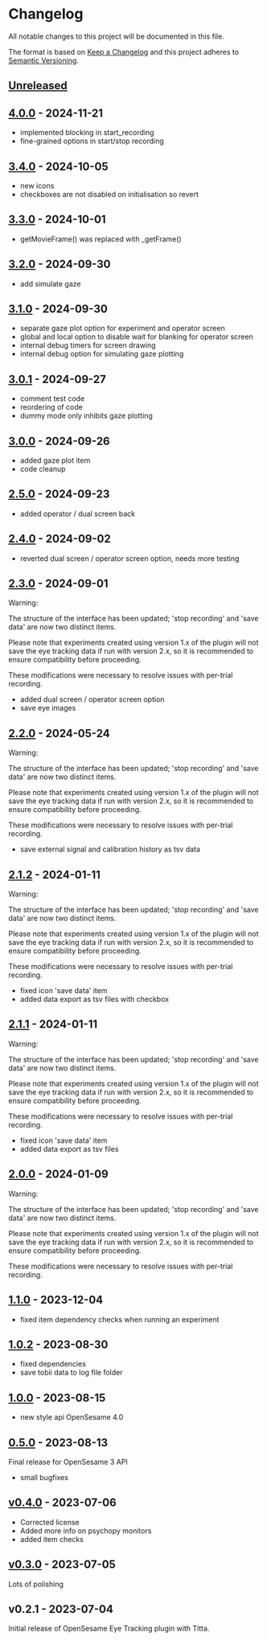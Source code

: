 # Changelog

All notable changes to this project will be documented in this file.

The format is based on [Keep a Changelog](http://keepachangelog.com/en/1.0.0/)
and this project adheres to [Semantic Versioning](http://semver.org/spec/v2.0.0.html).

## [Unreleased]

    
## [4.0.0] - 2024-11-21

- implemented blocking in start_recording
- fine-grained options in start/stop recording
    
## [3.4.0] - 2024-10-05

- new icons
- checkboxes are not disabled on initialisation so revert
    
## [3.3.0] - 2024-10-01

- getMovieFrame() was replaced with \_getFrame()
    
## [3.2.0] - 2024-09-30

- add simulate gaze
    
## [3.1.0] - 2024-09-30

- separate gaze plot option for experiment and operator screen
- global and local option to disable wait for blanking for operator screen
- internal debug timers for screen drawing
- internal debug option for simulating gaze plotting
    
## [3.0.1] - 2024-09-27

- comment test code
- reordering of code
- dummy mode only inhibits gaze plotting
    
## [3.0.0] - 2024-09-26

- added gaze plot item
- code cleanup
    
## [2.5.0] - 2024-09-23

- added operator / dual screen back
    
## [2.4.0] - 2024-09-02

- reverted dual screen / operator screen option, needs more testing
    
## [2.3.0] - 2024-09-01

Warning:

The structure of the interface has been updated; 'stop recording' and 'save data' are now two distinct items.

﻿Please note that experiments created using version 1.x of the plugin will not save the eye tracking data if run with version 2.x, so it is recommended to ensure compatibility before proceeding.

These modifications were necessary to resolve issues with per-trial recording.

- added dual screen / operator screen option
- save eye images
    
## [2.2.0] - 2024-05-24

Warning:

The structure of the interface has been updated; 'stop recording' and 'save data' are now two distinct items.

﻿Please note that experiments created using version 1.x of the plugin will not save the eye tracking data if run with version 2.x, so it is recommended to ensure compatibility before proceeding.

These modifications were necessary to resolve issues with per-trial recording.

- save external signal and calibration history as tsv data
    
## [2.1.2] - 2024-01-11

Warning:

The structure of the interface has been updated; 'stop recording' and 'save data' are now two distinct items.

﻿Please note that experiments created using version 1.x of the plugin will not save the eye tracking data if run with version 2.x, so it is recommended to ensure compatibility before proceeding.

These modifications were necessary to resolve issues with per-trial recording.

- fixed icon 'save data' item
- added data export as tsv files with checkbox
    
## [2.1.1] - 2024-01-11

Warning:

The structure of the interface has been updated; 'stop recording' and 'save data' are now two distinct items.

﻿Please note that experiments created using version 1.x of the plugin will not save the eye tracking data if run with version 2.x, so it is recommended to ensure compatibility before proceeding.

These modifications were necessary to resolve issues with per-trial recording.

- fixed icon 'save data' item
- added data export as tsv files
    
## [2.0.0] - 2024-01-09

Warning:

The structure of the interface has been updated; 'stop recording' and 'save data' are now two distinct items.

﻿Please note that experiments created using version 1.x of the plugin will not save the eye tracking data if run with version 2.x, so it is recommended to ensure compatibility before proceeding.

These modifications were necessary to resolve issues with per-trial recording.
    
## [1.1.0] - 2023-12-04

- fixed item dependency checks when running an experiment
    
## [1.0.2] - 2023-08-30

- fixed dependencies
- save tobii data to log file folder
    
## [1.0.0] - 2023-08-15

- new style api OpenSesame 4.0

    
## [0.5.0] - 2023-08-13

Final release for OpenSesame 3 API

- small bugfixes
    
## [v0.4.0] - 2023-07-06

- Corrected license
-  Added more info on psychopy monitors
- added item checks
    
## [v0.3.0] - 2023-07-05

Lots of polishing

## v0.2.1 - 2023-07-04

Initial release of OpenSesame Eye Tracking plugin with Titta.

[Unreleased]: https://github.com/dev-jam/opensesame-plugin-titta_eyetracking/compare/4.0.0...HEAD
[4.0.0]: https://github.com/dev-jam/opensesame-plugin-titta_eyetracking/compare/3.4.0...4.0.0
[3.4.0]: https://github.com/dev-jam/opensesame-plugin-titta_eyetracking/compare/3.3.0...3.4.0
[3.3.0]: https://github.com/dev-jam/opensesame-plugin-titta_eyetracking/compare/3.2.0...3.3.0
[3.2.0]: https://github.com/dev-jam/opensesame-plugin-titta_eyetracking/compare/3.1.0...3.2.0
[3.1.0]: https://github.com/dev-jam/opensesame-plugin-titta_eyetracking/compare/3.0.1...3.1.0
[3.0.1]: https://github.com/dev-jam/opensesame-plugin-titta_eyetracking/compare/3.0.0...3.0.1
[3.0.0]: https://github.com/dev-jam/opensesame-plugin-titta_eyetracking/compare/2.5.0...3.0.0
[2.5.0]: https://github.com/dev-jam/opensesame-plugin-titta_eyetracking/compare/2.4.0...2.5.0
[2.4.0]: https://github.com/dev-jam/opensesame-plugin-titta_eyetracking/compare/2.3.0...2.4.0
[2.3.0]: https://github.com/dev-jam/opensesame-plugin-titta_eyetracking/compare/2.2.0...2.3.0
[2.2.0]: https://github.com/dev-jam/opensesame-plugin-titta_eyetracking/compare/2.1.2...2.2.0
[2.1.2]: https://github.com/dev-jam/opensesame-plugin-titta_eyetracking/compare/2.1.1...2.1.2
[2.1.1]: https://github.com/dev-jam/opensesame-plugin-titta_eyetracking/compare/2.0.0...2.1.1
[2.0.0]: https://github.com/dev-jam/opensesame-plugin-titta_eyetracking/compare/1.1.0...2.0.0
[1.1.0]: https://github.com/dev-jam/opensesame-plugin-titta_eyetracking/compare/1.0.2...1.1.0
[1.0.2]: https://github.com/dev-jam/opensesame-plugin-titta_eyetracking/compare/1.0.0...1.0.2
[1.0.0]: https://github.com/dev-jam/opensesame-plugin-titta_eyetracking/compare/0.5.0...1.0.0
[0.5.0]: https://github.com/dev-jam/opensesame-plugin-titta_eyetracking/compare/v0.4.0...0.5.0
[v0.4.0]: https://github.com/dev-jam/opensesame-plugin-titta_eyetracking/compare/v0.3.0...v0.4.0
[v0.3.0]: https://github.com/dev-jam/opensesame-plugin-titta_eyetracking/compare/v0.2.1...v0.3.0
